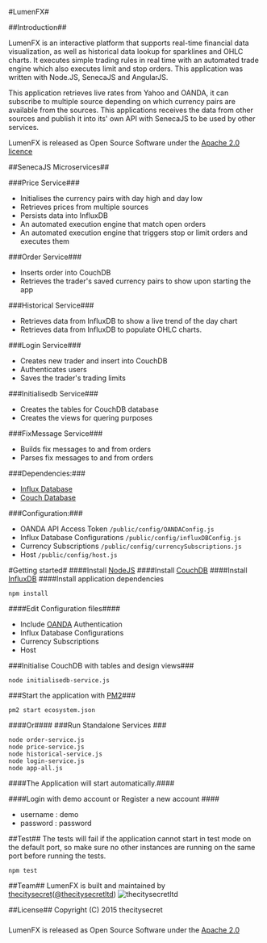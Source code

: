 #LumenFX#

##Introduction##

LumenFX is an interactive platform that supports real-time financial data visualization, as well as historical data lookup for sparklines and OHLC charts. It executes simple trading rules in real time with an automated trade engine which also executes limit and stop orders. This application was written with Node.JS, SenecaJS and AngularJS.

This application retrieves live rates from Yahoo and OANDA, it can subscribe to multiple source depending on which currency pairs are available from the sources. This applications receives the data from other sources and publish it into its' own API with SenecaJS to be used by other services. 

LumenFX is released as Open Source Software under the [Apache 2.0  licence](http://www.apache.org/licenses/LICENSE-2.0)


##SenecaJS Microservices##

###Price Service###
* Initialises the currency pairs with day high and day low
* Retrieves prices from multiple sources
* Persists data into InfluxDB
* An automated execution engine that match open orders
* An automated execution engine that triggers stop or limit orders and executes them

###Order Service###
* Inserts order into CouchDB
* Retrieves the trader's saved currency pairs to show upon starting the app

###Historical Service###
* Retrieves data from InfluxDB to show a live trend of the day chart
* Retrieves data from InfluxDB to populate OHLC charts.

###Login Service###
* Creates new trader and insert into CouchDB
* Authenticates users
* Saves the trader's trading limits

###Initialisedb Service###
* Creates the tables for CouchDB database
* Creates the views for quering purposes

###FixMessage Service###
* Builds fix messages to and from orders
* Parses fix messages to and from orders


###Dependencies:###
* [Influx Database](https://influxdb.com/download/index.html#)
* [Couch Database](http://couchdb.apache.org/)

###Configuration:###
* OANDA API Access Token `/public/config/OANDAConfig.js` 
* Influx Database Configurations `/public/config/influxDBConfig.js`
* Currency Subscriptions `/public/config/currencySubscriptions.js`
* Host `/public/config/host.js`


#Getting started#
####Install [NodeJS](https://github.com/nodejs/node)
####Install [CouchDB](http://couchdb.apache.org/)
####Install [InfluxDB](https://influxdb.com/download/index.html#)
####Install application dependencies
```
npm install
```

####Edit Configuration files####
* Include [OANDA](https://fxtrade.oanda.com/your_account/fxtrade/register/gate?utm_source=oandaapi&utm_medium=link&utm_campaign=devportaldocs_demo) Authentication 
* Influx Database Configurations
* Currency Subscriptions
* Host 

###Initialise CouchDB with tables and design views###
```
node initialisedb-service.js
```

###Start the application with [PM2](https://github.com/Unitech/pm2)###
```
pm2 start ecosystem.json
```
####Or####
###Run Standalone Services ###
```
node order-service.js
node price-service.js
node historical-service.js
node login-service.js
node app-all.js
```
####The Application will start automatically.####

####Login with demo account or Register a new account ####
* username : demo
* password : password


##Test##
The tests will fail if the application cannot start in test mode on the default port, so make sure no other instances are running on the same port before running the tests.
```
npm test
```
##Team##
LumenFX is built and maintained by [thecitysecret](http://www.thecitysecret.com/)([@thecitysecretltd](https://github.com/thecitysecretltd))
![thecitysecretltd](http://s23.postimg.org/r9800h063/tcs.jpg?raw=true "thecitysecretltd")

##License##
Copyright (C) 2015 thecitysecret
#####
LumenFX is released as Open Source Software under the [Apache 2.0](http://www.apache.org/licenses/LICENSE-2.0)

